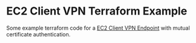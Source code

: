 # EC2 Client VPN Terraform Example

Some example terraform code for a [EC2 Client VPN Endpoint](https://docs.aws.amazon.com/vpn/latest/clientvpn-admin/client-authentication.html)
with mutual certificate authentication.
